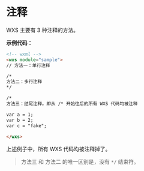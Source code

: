 # 注释

WXS 主要有 3 种注释的方法。

**示例代码：**
```html
<!-- wxml -->
<wxs module="sample">
// 方法一：单行注释

/*
方法二：多行注释
*/

/*
方法三：结尾注释。即从 /* 开始往后的所有 WXS 代码均被注释

var a = 1;
var b = 2;
var c = "fake";
	
</wxs>
```
上述例子中，所有 WXS 代码均被注释掉了。

> 方法三 和 方法二 的唯一区别是，没有 `*/` 结束符。
